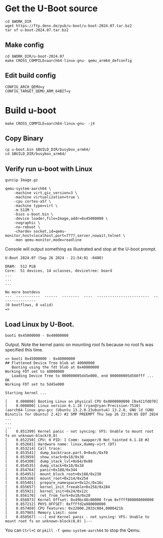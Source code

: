 
# Get the U-Boot source
```
cd $WORK_DIR
wget https://ftp.denx.de/pub/u-boot/u-boot-2024.07.tar.bz2
tar xf u-boot-2024.07.tar.bz2
```

## Make config
```
cd $WORK_DIR/u-boot-2024.07
make CROSS_COMPILE=aarch64-linux-gnu- qemu_arm64_defconfig
```

## Edit build config
```
CONFIG_ARCH_QEMU=y
CONFIG_TARGET_QEMU_ARM_64BIT=y
```

# Build u-boot
```
make CROSS_COMPILE=aarch64-linux-gnu- -j4
```


## Copy Binary
```
cp u-boot.bin $BUILD_DIR/busybox_arm64/
cd $BUILD_DIR/busybox_arm64/
```

## Verify run u-boot with Linux
```
gunzip Image.gz

qemu-system-aarch64 \
    -machine virt,gic_version=3 \
    -machine virtualization=true \
    -cpu cortex-a57 \
    -machine type=virt \
    -m 512M \
    -bios u-boot.bin \
    -device loader,file=Image,addr=0x45000000 \
    -nographic \
    -no-reboot \
    -chardev socket,id=qemu-monitor,host=localhost,port=7777,server,nowait,telnet \
    -mon qemu-monitor,mode=readline

```

Console will output something as illustrated and stop at the U-boot prompt.
```
U-Boot 2024.07 (Sep 26 2024 - 21:54:01 -0400)

DRAM:  512 MiB
Core:  51 devices, 14 uclasses, devicetree: board
...
...
...

No more bootdevs
---  -----------  ------  --------  ----  ------------------------  ----------------
(0 bootflows, 0 valid)
=> 
```

## Load Linux by U-Boot.
```
booti 0x45000000 - 0x40000000
```

Output. Note the kernel panic on mounting root fs because no root fs was specified this time.
```
=> booti 0x45000000 - 0x40000000
## Flattened Device Tree blob at 40000000
   Booting using the fdt blob at 0x40000000
Working FDT set to 40000000
   Loading Device Tree to 000000005d45e000, end 000000005d560fff ... OK
Working FDT set to 5d45e000

Starting kernel ...

[    0.000000] Booting Linux on physical CPU 0x0000000000 [0x411fd070]
[    0.000000] Linux version 6.1.18 (ryan@ryan-Precision-7510) (aarch64-linux-gnu-gcc (Ubuntu 13.2.0-23ubuntu4) 13.2.0, GNU ld (GNU Binutils for Ubuntu) 2.42) #2 SMP PREEMPT Thu Sep 26 23:39:05 EDT 2024
...
...
...
[    0.851399] Kernel panic - not syncing: VFS: Unable to mount root fs on unknown-block(0,0)
[    0.852250] CPU: 0 PID: 1 Comm: swapper/0 Not tainted 6.1.18 #2
[    0.852681] Hardware name: linux,dummy-virt (DT)
[    0.853214] Call trace:
[    0.853541]  dump_backtrace.part.0+0xdc/0xf0
[    0.853959]  show_stack+0x18/0x30
[    0.854300]  dump_stack_lvl+0x64/0x80
[    0.854535]  dump_stack+0x18/0x34
[    0.854764]  panic+0x188/0x344
[    0.854953]  mount_block_root+0x188/0x238
[    0.855166]  mount_root+0x214/0x254
[    0.855401]  prepare_namespace+0x12c/0x16c
[    0.855657]  kernel_init_freeable+0x258/0x284
[    0.855921]  kernel_init+0x24/0x12c
[    0.856176]  ret_from_fork+0x10/0x20
[    0.856873] Kernel Offset: 0x49bc48c00000 from 0xffff800008000000
[    0.857212] PHYS_OFFSET: 0xffffd2a980000000
[    0.857469] CPU features: 0x22000,2033c084,0000421b
[    0.857965] Memory Limit: none
[    0.858567] ---[ end Kernel panic - not syncing: VFS: Unable to mount root fs on unknown-block(0,0) ]---

```

You can `Ctrl+C` or `pkill -f qemu-system-aarch64` to stop the Qemu.